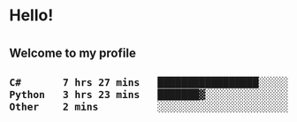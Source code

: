 
<h1>Hello!<h1>
<h2>Welcome to my profile<h2>

<!--START_SECTION:waka-->

```txt
C#       7 hrs 27 mins   █████████████████░░░░░░░░   68.50 %
Python   3 hrs 23 mins   ███████▓░░░░░░░░░░░░░░░░░   31.12 %
Other    2 mins          ░░░░░░░░░░░░░░░░░░░░░░░░░   00.37 %
```

<!--END_SECTION:waka-->
